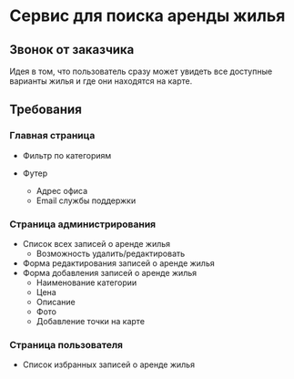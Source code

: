 # Сервис для поиска аренды жилья

## Звонок от заказчика

Идея в том, что пользователь сразу может увидеть все доступные варианты жилья и где они находятся на карте.

## Требования

### Главная страница
* Фильтр по категориям

* Футер
  * Адрес офиса
  * Email службы поддержки

### Страница администрирования

* Список всех записей о аренде жилья
  * Возможность удалить/редактировать
* Форма редактирования записей о аренде жилья
* Форма добавления записей о аренде жилья
  * Наименование категории
  * Цена
  * Описание
  * Фото
  * Добавление точки на карте

### Страница пользователя

* Список избранных записей о аренде жилья
